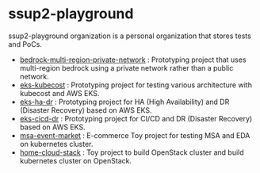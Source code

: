 # ssup2-playground

ssup2-playground organization is a personal organization that stores tests and PoCs.

* [bedrock-multi-region-private-network](https://github.com/ssup2-playground/bedrock-multi-region-private-network_project) : Prototyping project that uses multi-region bedrock using a private network rather than a public network.
* [eks-kubecost](https://github.com/ssup2-playground/eks-kubecost_project) : Prototyping project for testing various architecture with kubecost and AWS EKS.
* [eks-ha-dr](https://github.com/ssup2-playground/eks-ha-dr_project) : Prototyping project for HA (High Availability) and DR (Disaster Recovery) based on AWS EKS.
* [eks-cicd-dr](https://github.com/ssup2-playground/eks-cicd-dr_project) : Prototyping project for CI/CD and DR (Disaster Recovery) based on AWS EKS.
* [msa-event-market](https://github.com/ssup2-playground/msa-event-market_project) : E-commerce Toy project for testing MSA and EDA on kubernetes cluster.
* [home-cloud-stack](https://github.com/ssup2-playground/home-cloud-stack_project) : Toy project to build OpenStack cluster and build kubernetes cluster on OpenStack.
